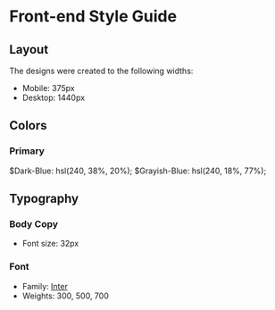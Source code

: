 # Front-end Style Guide

## Layout

The designs were created to the following widths:

- Mobile: 375px
- Desktop: 1440px

## Colors

### Primary

$Dark-Blue: hsl(240, 38%, 20%);
$Grayish-Blue: hsl(240, 18%, 77%);

## Typography

### Body Copy

- Font size: 32px

### Font

- Family: [Inter](https://fonts.google.com/specimen/Inter)
- Weights: 300, 500, 700
